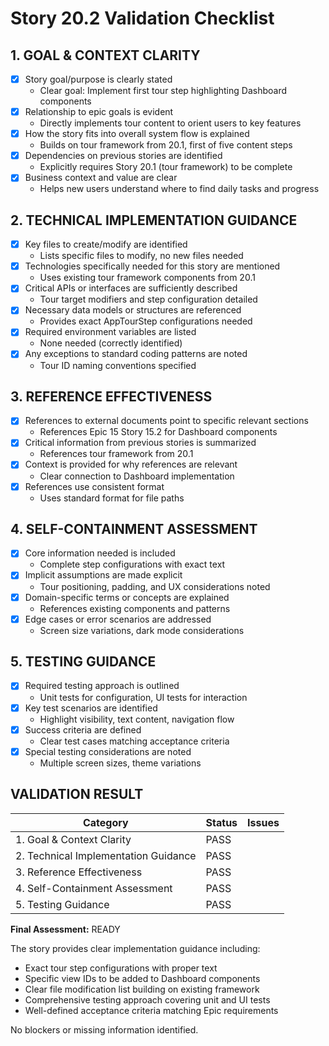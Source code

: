 # Story 20.2 Validation Checklist

## 1. GOAL & CONTEXT CLARITY

- [x] Story goal/purpose is clearly stated
  - Clear goal: Implement first tour step highlighting Dashboard components
- [x] Relationship to epic goals is evident
  - Directly implements tour content to orient users to key features
- [x] How the story fits into overall system flow is explained
  - Builds on tour framework from 20.1, first of five content steps
- [x] Dependencies on previous stories are identified
  - Explicitly requires Story 20.1 (tour framework) to be complete
- [x] Business context and value are clear
  - Helps new users understand where to find daily tasks and progress

## 2. TECHNICAL IMPLEMENTATION GUIDANCE

- [x] Key files to create/modify are identified
  - Lists specific files to modify, no new files needed
- [x] Technologies specifically needed for this story are mentioned
  - Uses existing tour framework components from 20.1
- [x] Critical APIs or interfaces are sufficiently described
  - Tour target modifiers and step configuration detailed
- [x] Necessary data models or structures are referenced
  - Provides exact AppTourStep configurations needed
- [x] Required environment variables are listed
  - None needed (correctly identified)
- [x] Any exceptions to standard coding patterns are noted
  - Tour ID naming conventions specified

## 3. REFERENCE EFFECTIVENESS

- [x] References to external documents point to specific relevant sections
  - References Epic 15 Story 15.2 for Dashboard components
- [x] Critical information from previous stories is summarized
  - References tour framework from 20.1
- [x] Context is provided for why references are relevant
  - Clear connection to Dashboard implementation
- [x] References use consistent format
  - Uses standard format for file paths

## 4. SELF-CONTAINMENT ASSESSMENT

- [x] Core information needed is included
  - Complete step configurations with exact text
- [x] Implicit assumptions are made explicit
  - Tour positioning, padding, and UX considerations noted
- [x] Domain-specific terms or concepts are explained
  - References existing components and patterns
- [x] Edge cases or error scenarios are addressed
  - Screen size variations, dark mode considerations

## 5. TESTING GUIDANCE

- [x] Required testing approach is outlined
  - Unit tests for configuration, UI tests for interaction
- [x] Key test scenarios are identified
  - Highlight visibility, text content, navigation flow
- [x] Success criteria are defined
  - Clear test cases matching acceptance criteria
- [x] Special testing considerations are noted
  - Multiple screen sizes, theme variations

## VALIDATION RESULT

| Category                             | Status | Issues |
| ------------------------------------ | ------ | ------ |
| 1. Goal & Context Clarity            | PASS   |        |
| 2. Technical Implementation Guidance | PASS   |        |
| 3. Reference Effectiveness           | PASS   |        |
| 4. Self-Containment Assessment       | PASS   |        |
| 5. Testing Guidance                  | PASS   |        |

**Final Assessment:** READY

The story provides clear implementation guidance including:
- Exact tour step configurations with proper text
- Specific view IDs to be added to Dashboard components
- Clear file modification list building on existing framework
- Comprehensive testing approach covering unit and UI tests
- Well-defined acceptance criteria matching Epic requirements

No blockers or missing information identified.